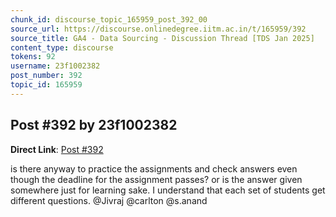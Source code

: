```yaml
---
chunk_id: discourse_topic_165959_post_392_00
source_url: https://discourse.onlinedegree.iitm.ac.in/t/165959/392
source_title: GA4 - Data Sourcing - Discussion Thread [TDS Jan 2025]
content_type: discourse
tokens: 92
username: 23f1002382
post_number: 392
topic_id: 165959
---
```


## Post #392 by 23f1002382

**Direct Link**: [Post #392](https://discourse.onlinedegree.iitm.ac.in/t/165959/392)

is there anyway to practice the assignments and check answers even though the deadline for the assignment passes? or is the answer given somewhere just for learning sake. I understand that each set of students get different questions. @Jivraj @carlton @s.anand
